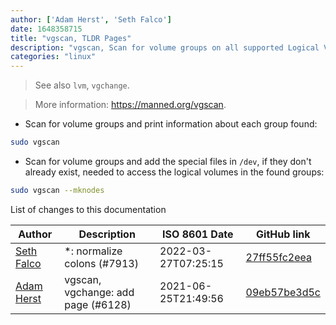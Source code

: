 ```yaml
---
author: ['Adam Herst', 'Seth Falco']
date: 1648358715
title: "vgscan, TLDR Pages"
description: "vgscan, Scan for volume groups on all supported Logical Volume Manager (LVM) block devices."
categories: "linux"
---
```

> See also `lvm`, `vgchange`.

> More information: <https://manned.org/vgscan>.

- Scan for volume groups and print information about each group found:

```bash
sudo vgscan
```

- Scan for volume groups and add the special files in `/dev`, if they don't already exist, needed to access the logical volumes in the found groups:

```bash
sudo vgscan --mknodes
```
List of changes to this documentation


Author | Description | ISO 8601 Date | GitHub link
------|-----|-----|-----
[Seth Falco](mailto:seth@falco.fun) | *: normalize colons (#7913) | 2022-03-27T07:25:15 | [27ff55fc2eea](https://github.com/tldr-pages/tldr/commit/27ff55fc2eea445eb5216c3b1d934960539fc024)
[Adam Herst](mailto:adamherst@adamherst.com) | vgscan, vgchange: add page (#6128) | 2021-06-25T21:49:56 | [09eb57be3d5c](https://github.com/tldr-pages/tldr/commit/09eb57be3d5cac3ecced4d9c3b6be744b8330dc8)

